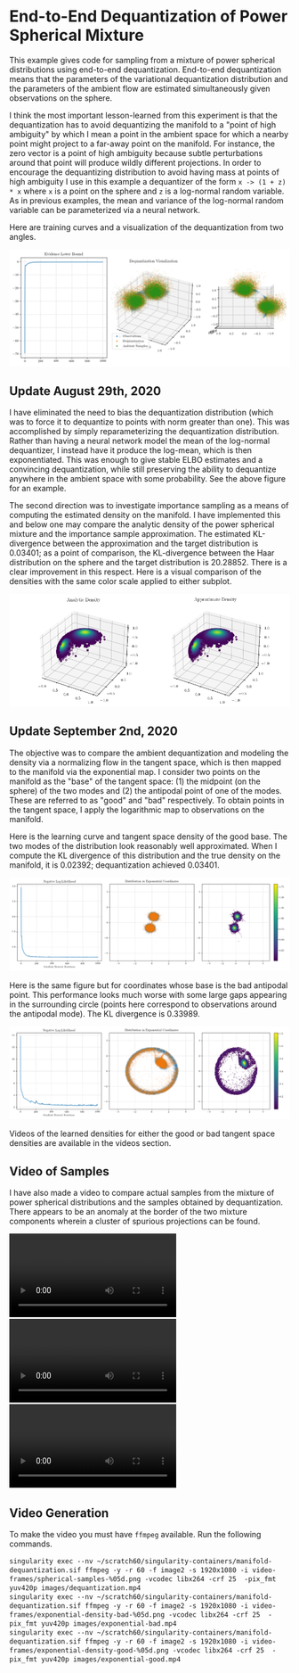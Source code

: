 # End-to-End Dequantization of Power Spherical Mixture

This example gives code for sampling from a mixture of power spherical distributions using end-to-end dequantization. End-to-end dequantization means that the parameters of the variational dequantization distribution and the parameters of the ambient flow are estimated simultaneously given observations on the sphere. 

I think the most important lesson-learned from this experiment is that the dequantization has to avoid dequantizing the manifold to a "point of high ambiguity" by which I mean a point in the ambient space for which a nearby point might project to a far-away point on the manifold. For instance, the zero vector is a point of high ambiguity because subtle perturbations around that point will produce wildly different projections. In order to encourage the dequantizing distribution to avoid having mass at points of high ambiguity I use in this example a dequantizer of the form `x -> (1 + z) * x` where `x` is a point on the sphere and `z` is a log-normal random variable. As in previous examples, the mean and variance of the log-normal random variable can be parameterized via a neural network.

Here are training curves and a visualization of the dequantization from two angles.

![Power Spherical Mixture Dequantization](images/training-objectives-sphere.png)

## Update August 29th, 2020

I have eliminated the need to bias the dequantization distribution (which was to force it to dequantize to points with norm greater than one). This was accomplished by simply reparameterizing the dequantization distribution. Rather than having a neural network model the mean of the log-normal dequantizer, I instead have it produce the log-mean, which is then exponentiated. This was enough to give stable ELBO estimates and a convincing dequantization, while still preserving the ability to dequantize anywhere in the ambient space with some probability. See the above figure for an example.

The second direction was to investigate importance sampling as a means of computing the estimated density on the manifold. I have implemented this and below one may compare the analytic density of the power spherical mixture and the importance sample approximation. The estimated KL-divergence between the approximation and the target distribution is 0.03401; as a point of comparison, the KL-divergence between the Haar distribution on the sphere and the target distribution is 20.28852. There is a clear improvement in this respect. Here is a visual comparison of the densities with the same color scale applied to either subplot.

![Power Spherical Density Estimate](images/power-spherical-mixture-density.png)


## Update September 2nd, 2020

The objective was to compare the ambient dequantization and modeling the density via a normalizing flow in the tangent space, which is then mapped to the manifold via the exponential map. I consider two points on the manifold as the "base" of the tangent space: (1) the midpoint (on the sphere) of the two modes and (2) the antipodal point of one of the modes. These are referred to as "good" and "bad" respectively. To obtain points in the tangent space, I apply the logarithmic map to observations on the manifold.

Here is the learning curve and tangent space density of the good base. The two modes of the distribution look reasonably well approximated. When I compute the KL divergence of this distribution and the true density on the manifold, it is 0.02392; dequantization achieved 0.03401. 

![Good Base](images/exponential-coordinates-good.png)

Here is the same figure but for coordinates whose base is the bad antipodal point. This performance looks much worse with some large gaps appearing in the surrounding circle (points here correspond to observations around the antipodal mode). The KL divergence is 0.33989.

![Bad Base](images/exponential-coordinates-bad.png)

Videos of the learned densities for either the good or bad tangent space densities are available in the videos section.

## Video of Samples

I have also made a video to compare actual samples from the mixture of power spherical distributions and the samples obtained by dequantization. There appears to be an anomaly at the border of the two mixture components wherein a cluster of spurious projections can be found.
 
![Dequantization Samples](images/dequantization.mp4)
![Good Tangent Space](images/exponential-good.mp4)
![Bad Tangent Space](images/exponential-bad.mp4)

## Video Generation

To make the video you must have `ffmpeg` available. Run the following commands.
```
singularity exec --nv ~/scratch60/singularity-containers/manifold-dequantization.sif ffmpeg -y -r 60 -f image2 -s 1920x1080 -i video-frames/spherical-samples-%05d.png -vcodec libx264 -crf 25  -pix_fmt yuv420p images/dequantization.mp4
singularity exec --nv ~/scratch60/singularity-containers/manifold-dequantization.sif ffmpeg -y -r 60 -f image2 -s 1920x1080 -i video-frames/exponential-density-bad-%05d.png -vcodec libx264 -crf 25  -pix_fmt yuv420p images/exponential-bad.mp4
singularity exec --nv ~/scratch60/singularity-containers/manifold-dequantization.sif ffmpeg -y -r 60 -f image2 -s 1920x1080 -i video-frames/exponential-density-good-%05d.png -vcodec libx264 -crf 25  -pix_fmt yuv420p images/exponential-good.mp4
```
